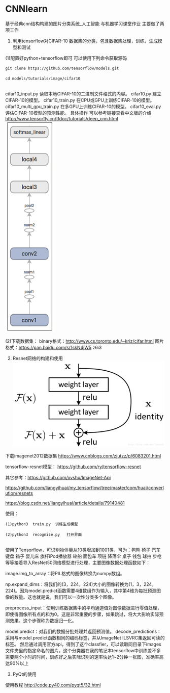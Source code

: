 # CNNlearn
基于经典cnn结构构建的图片分类系统_人工智能 与机器学习课堂作业
主要做了两项工作
1. 利用tensorflow对CIFAR-10 数据集的分类，包含数据集处理，训练，生成模型和测试

(1)配置好python+tensorflow即可
  可以使用下列命令获取源码
  <pre><code>git clone https://github.com/tensorflow/models.git
  
cd models/tutorials/image/cifar10

</code></pre>


cifar10_input.py	读取本地CIFAR-10的二进制文件格式的内容。
cifar10.py	        建立CIFAR-10的模型。
cifar10_train.py	在CPU或GPU上训练CIFAR-10的模型。
cifar10_multi_gpu_train.py	在多GPU上训练CIFAR-10的模型。
cifar10_eval.py	    评估CIFAR-10模型的预测性能。
具体操作 可以参考链接查看中文版的介绍  http://www.tensorfly.cn/tfdoc/tutorials/deep_cnn.html
![cifar10 model](https://github.com/xingyushu/CNNlearn/blob/master/img-folder/cifar_graph.jpg)

(2)下载数据集：
 binary格式：http://www.cs.toronto.edu/~kriz/cifar.html
 图片格式：https://pan.baidu.com/s/1skN4jW5   z6i3
 
2. Resnet网络的构建和使用
![cifar10 model](https://github.com/xingyushu/CNNlearn/blob/master/img-folder/res.jpg)

下载imagenet2012数据集 https://www.cnblogs.com/zjutzz/p/6083201.html

tensorflow-resnet模型： https://github.com/ry/tensorflow-resnet


其它参考：https://github.com/xvshu/ImageNet-Api  

https://github.com/liangyihuai/my_tensorflow/tree/master/com/huai/converlution/resnets

https://blog.csdn.net/liangyihuai/article/details/79140481

使用：  
<pre><code>(1)python3  train.py  训练生成模型

(2)python3  recognize.py   打开界面

</code></pre>


使用了Tensorflow，可识别物体量从10类增加到1001类，可为：狗熊 椅子 汽车 键盘 箱子 婴儿床 旗杆iPod播放器 轮船 面包车 项链 降落伞 桌子 钱包 球拍 步枪等等接着导入ResNet50网络模型进行处理，主要图像数据处理函数如下：

image.img_to_array：将PIL格式的图像转换为numpy数组。

np.expand_dims：将我们的(3，224，224)大小的图像转换为(1，3，224，224)。因为model.predict函数需要4维数组作为输入，其中第4维为每批预测图像的数量。这也就是说，我们可以一次性分类多个图像。

preprocess_input：使用训练数据集中的平均通道值对图像数据进行零值处理，即使得图像所有点的和为0。这是非常重要的步骤，如果跳过，将大大影响实际预测效果。这个步骤称为数据归一化。

model.predict：对我们的数据分批处理并返回预测值。
decode_predictions：采用与model.predict函数相同的编码标签，并从ImageNet ILSVRC集返回可读的标签。
然后通过调用官方api，得到了这个classfier，可以读取同目录下images文件夹里的指定命名的图片，这个分类器在我的笔记本tensorflow中训练差不多需要两个小时的时间，训练好之后实际识别的速率快达1~2分钟一张图，准确率高达90%以上


3. PyQt的使用

  使用教程 http://code.py40.com/pyqt5/32.html





